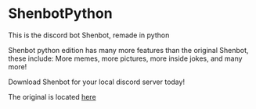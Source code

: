 # ShenbotPython
This is the discord bot Shenbot, remade in python

Shenbot python edition has many more features than the original Shenbot, these include: More memes, more pictures, more inside jokes, and many more!

Download Shenbot for your local discord server today!

The original is located [here](https://github.com/Shensd/Shenbot)
